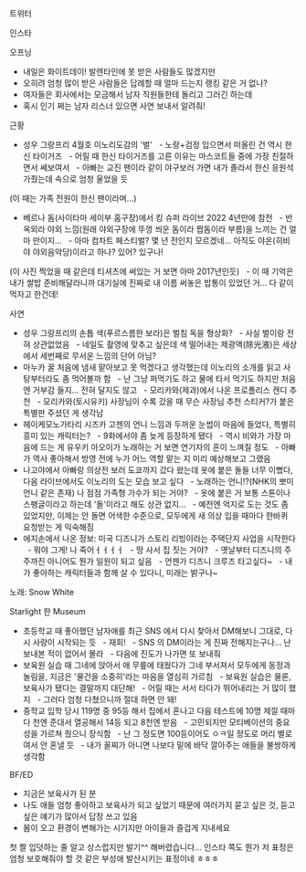


트위터



인스타

오프닝
- 내일은 화이트데이! 발렌타인에 못 받은 사람들도 많겠지만
- 오히려 엄청 많이 받은 사람들은 답례할 때 얼마 드는지 랭킹 같은 거 없나?
- 여자들은 회사에서는 모금해서 남자 직원들한테 돌리고 그러긴 하는데
- 혹시 인기 쩌는 남자 리스너 있으면 사연 보내서 알려줘!

근황
- 성우 그랑프리 4월호 이노리도감의 '벌'
  - 노랑+검정 입으면서 떠올린 건 역시 한신 타이거즈
  - 어릴 때 한신 타이거즈를 고른 이유는 마스코트들 중에 가장 친절하면서 쎄보여서
  - 아빠는 교진 팬이라 같이 야구보러 가면 내가 졸라서 한신 응원석 가줬는데 속으로 엄청 울었을 듯


(이 때는 가족 전원이 한신 팬이라며...)

- 베르나 돔(사이타마 세이부 홈구장)에서 킹 슈퍼 라이브 2022 4년만에 참전
  - 반 옥외라 야외 느낌(원래 야외구장에 뚜껑 씌운 돔이라 짭돔이라 부름)을 느끼는 건 얼마 만이지...
  - 아마 컴차트 페스티벌? 몇 년 전인지 모르겠네... 아직도 야온(히비야 야외음악당)이라고 하나? 있어? 있구나!

(이 사진 찍었을 때 같은데 티셔츠에 써있는 거 보면 아마 2017년인듯)
  - 이 때 기억은 내가 쌀밥 준비해달라니까 대기실에 진짜로 내 이름 써놓은 밥통이 있었던 거... 다 같이 먹자고 한건데!

사연
- 성우 그랑프리의 손톱 색(푸르스름한 보라)은 벌침 독을 형상화?
  - 사실 벌이랑 전혀 상관없었음
  - 네일도 촬영에 맞추고 싶은데 색 떨어내는 제광액(除光液)은 세상에서 세번째로 무서운 느낌의 단어 아님?
- 마누카 꿀 처음에 냄새 맡아보고 못 먹겠다고 생각했는데 이노리의 소개를 읽고 사탕부터라도 좀 먹어볼까 함
  - 난 그냥 퍼먹기도 하고 물에 타서 먹기도 하지만 처음엔 거부감 들지... 전혀 달지도 않고
  - 모리카와(제과)에서 나온 프로폴리스 캔디 추천
  - 모리카와(토시유키) 사장님이 수록 갔을 때 무슨 사장님 추천 스티커?가 붙은 특별판 주셨던 게 생각남
- 헤이케모노가타리 시즈카 고젠의 언니 느낌과 두꺼운 눈썹이 마음에 들었다, 특별히 흥미 있는 캐릭터는?
  - 9화에서야 좀 늦게 등장하게 됐다
  - 역시 비와가 가장 마음에 드는 게 유우키 아오이가 노래하는 거 보면 연기자의 혼이 느껴질 정도
  - 아빠가 역사 좋아해서 방영 전에 누가 어느 역할 맡는 지 미리 예상해보고 그랬음
- 나고야에서 아빠랑 의상전 보러 도쿄까지 갔다 왔는데 옷에 붙은 돌들 너무 이뻤다, 다음 라이브에서도 이노리의 도는 모습 보고 싶다
  - 노래하는 언니!?(NHK의 뽀미언니 같은 존재) 나 점점 가족형 가수가 되는 거야?
  - 옷에 붙은 거 보통 스톤이나 스팽글이라고 하는데 '돌'이라고 해도 상관 없지...
  - 예전엔 억지로 도는 것도 좀 있었지만, 이제는 안 돌면 어색한 수준으로, 모두에게 새 의상 입을 때마다 한바퀴 요청받는 게 익숙해짐
- 에지손에서 나온 정보: 미국 디즈니가 스토리 리빙이라는 주택단지 사업을 시작한다
  - 뭐야 그게! 나 죽어ㅓㅓㅓㅓ
  - 땅 사서 집 짓는 거야?
  - 옛날부터 디즈니의 주주까진 아니어도 뭔가 일원이 되고 싶음
  - 언젠가 디즈니 크루즈 타고싶다~
  - 내가 좋아하는 캐릭터들과 함께 살 수 있다니, 미래는 밝구나~

노래: Snow White

Starlight 한 Museum
- 초등학교 때 좋아했던 남자애를 최근 SNS 에서 다시 찾아서 DM해보니 그대로, 다시 사랑이 시작되는 듯
  - 재회!
  - SNS 의 DM이라는 게 진짜 전해지는구나... 난 보내본 적이 없어서 몰라
  - 다음에 진도가 나가면 또 보내줘
- 보육원 실습 때 그네에 앉아서 애 무릎에 태웠다가 그네 부서져서 모두에게 동정과 놀림을, 지금은 '물건을 소중히'라는 마음을 열심히 가르침
  - 보육원 실습은 물론, 보육사가 됐다는 결말까지 대단해!
  - 어릴 때는 서서 타다가 뛰어내리는 거 많이 했지
  - 그러다 엄청 다쳤으니까 절대 하면 안 돼!
- 중학교 입학 당시 119명 중 95등 해서 집에서 혼나고 다음 테스트에 10명 제낄 때마다 천엔 준대서 열공해서 14등 되고 8천엔 받음
  - 고민되지만 모티베이션의 중요성을 가르쳐 줬으니 장식함
  - 난 그 정도면 100등이어도 ㅇㅋ일 정도로 머리 별로여서 안 혼낼 듯
  - 내가 꼴찌가 아니면 나보다 밑에 바닥 깔아주는 애들을 불쌍하게 생각함

BF/ED
- 지금은 보육사가 된 분
- 나도 애들 엄청 좋아하고 보육사가 되고 싶었기 때문에 여러가지 묻고 싶은 것, 듣고 싶은 얘기가 많아서 답장 쓰고 있음
- 봄이 오고 환경이 변해가는 시기지만 아이들과 즐겁게 지내세요

첫 짤 입덧하는 줄 알고 상스럽지만 발기^^ 해버렸습니다...
인스타 쪽도 뭔가 저 표정은 엄청 보호해줘야 할 것 같은 부성애 발산시키는 표정이네 ㅎㅎㅎ
